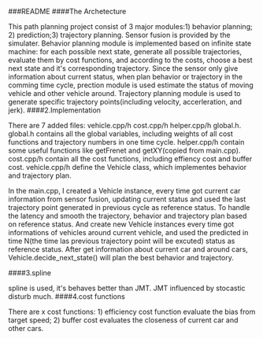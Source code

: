 ###README
####The Archetecture

This path planning project consist of 3 major modules:1) behavior planning; 2) prediction;3) trajectory planning. Sensor fusion is provided by the simulater.
Behavior planning module is implemented based on infinite state machine: for each possible next state, generate all possible trajectories, evaluate them by cost functions, and according to the costs, choose a best next state and it's corresponding trajectory.
Since the sensor only give information about current status, when plan behavior or trajectory in the comming time cycle, prection module is used estimate the status of moving vehicle and other vehicle around. 
Trajectory planning module is used to generate specific trajectory points(including velocity, accerleration, and jerk).
####2.Implementation

There are 7 added files: vehicle.cpp/h cost.cpp/h helper.cpp/h global.h.
global.h contains all the global variables, including weights of all cost functions and trajectory numbers in one time cycle.
helper.cpp/h contain some useful functions like getFrenet and getXY(copied from main.cpp).
cost.cpp/h contain all the cost functions, including effiency cost and buffer cost.
vehicle.cpp/h define the Vehicle class, which implementes behavior and trajectory plan.

In the main.cpp, I created a Vehicle instance, every time got current car information from sensor fusion, updating current status and used the last trajectory point generated in previous cycle as reference status. To handle the latency and smooth the trajectory, behavior and trajectory plan based on reference status.
And create new Vehicle instances every time got informations of vehicles around current vehicle, and used the predicted in time N(the time las previous trajectory point will be excuted) status as reference status.
After get information about current car and around cars, Vehicle.decide_next_state() will plan the best behavior and trajectory.

####3.spline

spline is used, it's behaves better than JMT. JMT influenced by stocastic disturb much.
####4.cost functions

There are x cost functions: 1) efficiency cost function evaluate the bias from target speed; 2) buffer cost evaluates the closeness of current car and other cars.